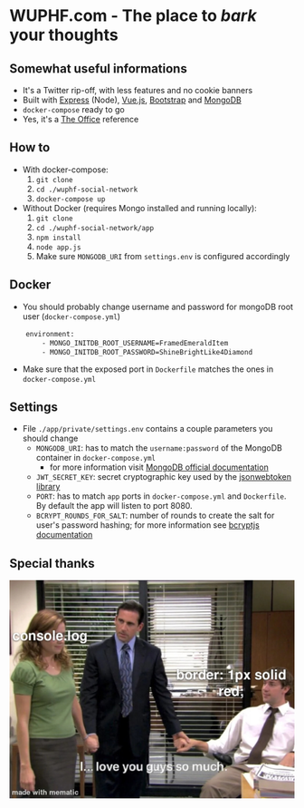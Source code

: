 # WUPHF.com - The place to _bark_ your thoughts

## Somewhat useful informations
- It's a Twitter rip-off, with less features and no cookie banners
- Built with [Express](https://expressjs.com/) (Node), [Vue.js](https://vuejs.org/), [Bootstrap](https://getbootstrap.com/) and [MongoDB](https://www.mongodb.com/)
- `docker-compose` ready to go
- Yes, it's a [The Office](https://theoffice.fandom.com/wiki/WUPHF.com_(Website)) reference

## How to
- With docker-compose:
    1. `git clone`
    2. `cd ./wuphf-social-network`
    3. `docker-compose up`
- Without Docker (requires Mongo installed and running locally):
    1. `git clone`
    2. `cd ./wuphf-social-network/app`
    3. `npm install`
    4. `node app.js`
    5. Make sure `MONGODB_URI` from `settings.env` is configured accordingly

## Docker
- You should probably change username and password for mongoDB root user (`docker-compose.yml`)
```
    environment:
        - MONGO_INITDB_ROOT_USERNAME=FramedEmeraldItem
        - MONGO_INITDB_ROOT_PASSWORD=ShineBrightLike4Diamond
```
- Make sure that the exposed port in `Dockerfile` matches the ones in `docker-compose.yml`

## Settings
- File `./app/private/settings.env` contains a couple parameters you should change
    - `MONGODB_URI`: has to match the `username:password` of the MongoDB container in `docker-compose.yml`
        - for more information visit [MongoDB official documentation](https://www.mongodb.com/compatibility/docker#using-mongodb-with-docker-compose)
    - `JWT_SECRET_KEY`: secret cryptographic key used by the [jsonwebtoken library](https://www.npmjs.com/package/jsonwebtoken)
    - `PORT`: has to match `app` ports in `docker-compose.yml` and `Dockerfile`. By default the app will listen to port 8080.
    - `BCRYPT_ROUNDS_FOR_SALT`: number of rounds to create the salt for user's password hashing; for more information see [bcryptjs documentation](https://www.npmjs.com/package/bcryptjs)

## Special thanks
![Thank you JS console.log and CSS borders](./app/public/imgs/special-thanks.jpg)